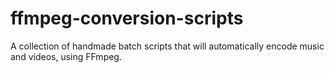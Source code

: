 # ffmpeg-conversion-scripts
A collection of handmade batch scripts that will automatically encode music and videos, using FFmpeg.
